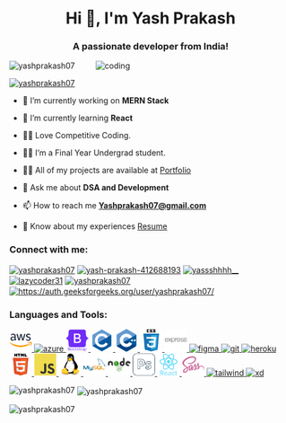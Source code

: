 <!-- ### Hi there 👋
Here are some ideas to get you started:

- 🔭 I’m currently working on MERN Stack
- ✍🏻 Love Competitive Coding
- 🐱‍🏍 I’m Final Year Undergrad student
- 👯 I’m looking for future collaborations
- 💬 Ask me about DSA and Development -->


<h1 align="center">Hi 👋, I'm Yash Prakash</h1>
<h3 align="center">A passionate developer from India!</h3>

<img align="right" alt="coding" width="350" src="https://user-images.githubusercontent.com/74038190/225813708-98b745f2-7d22-48cf-9150-083f1b00d6c9.gif">

<p align="left"> <img src="https://komarev.com/ghpvc/?username=yashprakash07&label=Profile%20views&color=0e75b6&style=flat" alt="yashprakash07" /> </p>

<p align="left"> <a href="https://twitter.com/yashprakash07" target="blank"><img src="https://img.shields.io/twitter/follow/yashprakash07?logo=twitter&style=for-the-badge" alt="yashprakash07" /></a> </p>

- 🔭 I’m currently working on **MERN Stack**

- 🌱 I’m currently learning **React**
- ✍🏻 Love Competitive Coding.
- 🥷🏽 I’m a Final Year Undergrad student.
- 👨‍💻 All of my projects are available at [Portfolio](https://portyashfolio.netlify.app/)
- 💬 Ask me about **DSA and Development**
- 📫 How to reach me **Yashprakash07@gmail.com**
- 📄 Know about my experiences [Resume](https://drive.google.com/file/d/1JaRdtm0PFe9w-GLKZspeoszEGWV-50im/view?usp=sharing)

<h3 align="left">Connect with me:</h3>
<p align="left">
<a href="https://twitter.com/yashprakash07" target="blank"><img align="center" src="https://raw.githubusercontent.com/rahuldkjain/github-profile-readme-generator/master/src/images/icons/Social/twitter.svg" alt="yashprakash07" height="30" width="40" /></a>
<a href="https://linkedin.com/in/yash-prakash-412688193" target="blank"><img align="center" src="https://raw.githubusercontent.com/rahuldkjain/github-profile-readme-generator/master/src/images/icons/Social/linked-in-alt.svg" alt="yash-prakash-412688193" height="30" width="40" /></a>
<a href="https://instagram.com/yassshhhh__" target="blank"><img align="center" src="https://raw.githubusercontent.com/rahuldkjain/github-profile-readme-generator/master/src/images/icons/Social/instagram.svg" alt="yassshhhh__" height="30" width="40" /></a>
<a href="https://www.codechef.com/users/lazycoder31" target="blank"><img align="center" src="https://cdn.jsdelivr.net/npm/simple-icons@3.1.0/icons/codechef.svg" alt="lazycoder31" height="30" width="40" /></a>
<a href="https://www.leetcode.com/yashprakash07" target="blank"><img align="center" src="https://raw.githubusercontent.com/rahuldkjain/github-profile-readme-generator/master/src/images/icons/Social/leet-code.svg" alt="yashprakash07" height="30" width="40" /></a>
<a href="https://auth.geeksforgeeks.org/user/https://auth.geeksforgeeks.org/user/yashprakash07/" target="blank"><img align="center" src="https://raw.githubusercontent.com/rahuldkjain/github-profile-readme-generator/master/src/images/icons/Social/geeks-for-geeks.svg" alt="https://auth.geeksforgeeks.org/user/yashprakash07/" height="30" width="40" /></a>
</p>

<h3 align="left">Languages and Tools:</h3>
<p align="left"> <a href="https://aws.amazon.com" target="_blank" rel="noreferrer"> <img src="https://raw.githubusercontent.com/devicons/devicon/master/icons/amazonwebservices/amazonwebservices-original-wordmark.svg" alt="aws" width="40" height="40"/> </a> <a href="https://azure.microsoft.com/en-in/" target="_blank" rel="noreferrer"> <img src="https://www.vectorlogo.zone/logos/microsoft_azure/microsoft_azure-icon.svg" alt="azure" width="40" height="40"/> </a> <a href="https://getbootstrap.com" target="_blank" rel="noreferrer"> <img src="https://raw.githubusercontent.com/devicons/devicon/master/icons/bootstrap/bootstrap-plain-wordmark.svg" alt="bootstrap" width="40" height="40"/> </a> <a href="https://www.cprogramming.com/" target="_blank" rel="noreferrer"> <img src="https://raw.githubusercontent.com/devicons/devicon/master/icons/c/c-original.svg" alt="c" width="40" height="40"/> </a> <a href="https://www.w3schools.com/cpp/" target="_blank" rel="noreferrer"> <img src="https://raw.githubusercontent.com/devicons/devicon/master/icons/cplusplus/cplusplus-original.svg" alt="cplusplus" width="40" height="40"/> </a> <a href="https://www.w3schools.com/css/" target="_blank" rel="noreferrer"> <img src="https://raw.githubusercontent.com/devicons/devicon/master/icons/css3/css3-original-wordmark.svg" alt="css3" width="40" height="40"/> </a> <a href="https://expressjs.com" target="_blank" rel="noreferrer"> <img src="https://raw.githubusercontent.com/devicons/devicon/master/icons/express/express-original-wordmark.svg" alt="express" width="40" height="40"/> </a> <a href="https://www.figma.com/" target="_blank" rel="noreferrer"> <img src="https://www.vectorlogo.zone/logos/figma/figma-icon.svg" alt="figma" width="40" height="40"/> </a> <a href="https://git-scm.com/" target="_blank" rel="noreferrer"> <img src="https://www.vectorlogo.zone/logos/git-scm/git-scm-icon.svg" alt="git" width="40" height="40"/> </a> <a href="https://heroku.com" target="_blank" rel="noreferrer"> <img src="https://www.vectorlogo.zone/logos/heroku/heroku-icon.svg" alt="heroku" width="40" height="40"/> </a> <a href="https://www.w3.org/html/" target="_blank" rel="noreferrer"> <img src="https://raw.githubusercontent.com/devicons/devicon/master/icons/html5/html5-original-wordmark.svg" alt="html5" width="40" height="40"/> </a> <a href="https://developer.mozilla.org/en-US/docs/Web/JavaScript" target="_blank" rel="noreferrer"> <img src="https://raw.githubusercontent.com/devicons/devicon/master/icons/javascript/javascript-original.svg" alt="javascript" width="40" height="40"/> </a> <a href="https://www.linux.org/" target="_blank" rel="noreferrer"> <img src="https://raw.githubusercontent.com/devicons/devicon/master/icons/linux/linux-original.svg" alt="linux" width="40" height="40"/> </a> <a href="https://www.mysql.com/" target="_blank" rel="noreferrer"> <img src="https://raw.githubusercontent.com/devicons/devicon/master/icons/mysql/mysql-original-wordmark.svg" alt="mysql" width="40" height="40"/> </a> <a href="https://nodejs.org" target="_blank" rel="noreferrer"> <img src="https://raw.githubusercontent.com/devicons/devicon/master/icons/nodejs/nodejs-original-wordmark.svg" alt="nodejs" width="40" height="40"/> </a> <a href="https://www.photoshop.com/en" target="_blank" rel="noreferrer"> <img src="https://raw.githubusercontent.com/devicons/devicon/master/icons/photoshop/photoshop-line.svg" alt="photoshop" width="40" height="40"/> </a> <a href="https://reactjs.org/" target="_blank" rel="noreferrer"> <img src="https://raw.githubusercontent.com/devicons/devicon/master/icons/react/react-original-wordmark.svg" alt="react" width="40" height="40"/> </a> <a href="https://sass-lang.com" target="_blank" rel="noreferrer"> <img src="https://raw.githubusercontent.com/devicons/devicon/master/icons/sass/sass-original.svg" alt="sass" width="40" height="40"/> </a> <a href="https://tailwindcss.com/" target="_blank" rel="noreferrer"> <img src="https://www.vectorlogo.zone/logos/tailwindcss/tailwindcss-icon.svg" alt="tailwind" width="40" height="40"/> </a> <a href="https://www.adobe.com/products/xd.html" target="_blank" rel="noreferrer"> <img src="https://cdn.worldvectorlogo.com/logos/adobe-xd.svg" alt="xd" width="40" height="40"/> </a> </p>

<p><img align="left" src="https://github-readme-stats.vercel.app/api/top-langs?username=yashprakash07&show_icons=true&locale=en&layout=compact" alt="yashprakash07" /></p>

<p>&nbsp;<img align="center" src="https://github-readme-stats.vercel.app/api?username=yashprakash07&show_icons=true&locale=en" alt="yashprakash07" /></p>

<p><img align="center" src="https://github-readme-streak-stats.herokuapp.com/?user=yashprakash07&" alt="yashprakash07" /></p>

